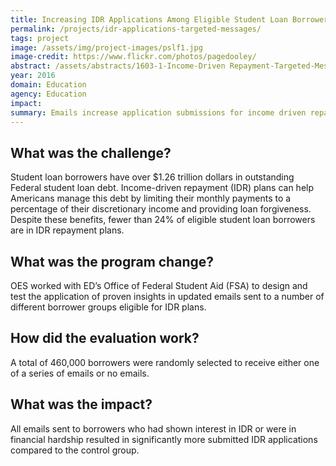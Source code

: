 ```yaml
---
title: Increasing IDR Applications Among Eligible Student Loan Borrowers through Targeted Messages
permalink: /projects/idr-applications-targeted-messages/
tags: project
image: /assets/img/project-images/pslf1.jpg
image-credit: https://www.flickr.com/photos/pagedooley/
abstract: /assets/abstracts/1603-1-Income-Driven Repayment-Targeted-Messages.pdf
year: 2016
domain: Education
agency: Education
impact:
summary: Emails increase application submissions for income driven repayment plans.
---
```

## What was the challenge?

Student loan borrowers have over $1.26 trillion dollars in outstanding Federal student loan debt. Income-driven repayment (IDR) plans can help Americans manage this debt by limiting their monthly payments to a percentage of their discretionary income and providing loan forgiveness. Despite these benefits, fewer than 24% of eligible student loan borrowers are in IDR repayment plans.

## What was the program change?

OES worked with ED’s Office of Federal Student Aid (FSA) to design and test the application of proven insights in updated emails sent to a number of different borrower groups eligible for IDR plans.

## How did the evaluation work?

A total of 460,000 borrowers were randomly selected to receive either one of a series of emails or no emails.

## What was the impact?

All emails sent to borrowers who had shown interest in IDR or were in financial hardship resulted in significantly more submitted IDR applications compared to the control group.
